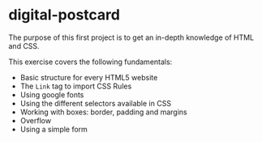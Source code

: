 # digital-postcard

The purpose of this first project is to get an in-depth knowledge of HTML and CSS.

This exercise covers the following fundamentals:

* Basic structure for every HTML5 website
* The `Link` tag to import CSS Rules
* Using google fonts
* Using the different selectors available in CSS
* Working with boxes: border, padding and margins
* Overflow
* Using a simple form
